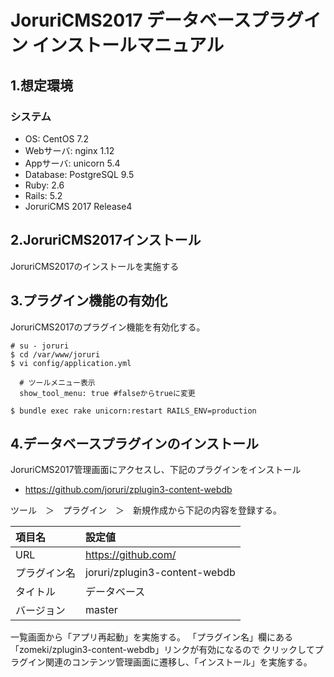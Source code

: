 # JoruriCMS2017 データベースプラグイン インストールマニュアル

## 1.想定環境

### システム

* OS: CentOS 7.2
* Webサーバ: nginx 1.12
* Appサーバ: unicorn 5.4
* Database: PostgreSQL 9.5
* Ruby: 2.6
* Rails: 5.2
* JoruriCMS 2017 Release4

## 2.JoruriCMS2017インストール

JoruriCMS2017のインストールを実施する

## 3.プラグイン機能の有効化

JoruriCMS2017のプラグイン機能を有効化する。

    # su - joruri
    $ cd /var/www/joruri
    $ vi config/application.yml
```
  # ツールメニュー表示
  show_tool_menu: true #falseからtrueに変更
```
    $ bundle exec rake unicorn:restart RAILS_ENV=production


## 4.データベースプラグインのインストール

JoruriCMS2017管理画面にアクセスし、下記のプラグインをインストール

* https://github.com/joruri/zplugin3-content-webdb

ツール　＞　プラグイン　＞　新規作成から下記の内容を登録する。

|項目名|設定値|
|:----------|:---------------|
|URL|https://github.com/|
|プラグイン名|joruri/zplugin3-content-webdb|
|タイトル|データベース|
|バージョン|master|

一覧画面から「アプリ再起動」を実施する。
「プラグイン名」欄にある「zomeki/zplugin3-content-webdb」リンクが有効になるので
クリックしてプラグイン関連のコンテンツ管理画面に遷移し、「インストール」を実施する。
